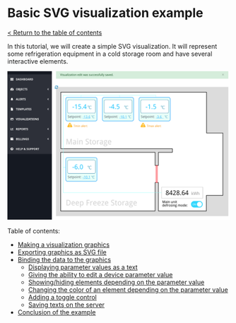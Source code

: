 # Basic SVG visualization example

[< Return to the table of contents](../README.md)

In this tutorial, we will create a simple SVG visualization. It will represent some refrigeration
equipment in a cold storage room and have several interactive elements.

![Final result](img-result.png)

Table of contents:

- [Making a visualization graphics](01-design/README.md)
- [Exporting graphics as SVG file](02-export/README.md)
- [Binding the data to the graphics](03-bind-data/README.md)
  - [Displaying parameter values as a text](03-bind-data/01-param-value/README.md)
  - [Giving the ability to edit a device parameter value](03-bind-data/02-edit-value/README.md)
  - [Showing/hiding elements depending on the parameter value](03-bind-data/03-show-hide/README.md)
  - [Changing the color of an element depending on the parameter value](03-bind-data/04-change-color/README.md)
  - [Adding a toggle control](03-bind-data/05-toggle/README.md)
  - [Saving texts on the server](03-bind-data/06-store-text/README.md)
- [Conclusion of the example](04-conclusion/README.md)
